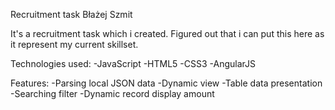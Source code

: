Recruitment task Błażej Szmit

It's a recruitment task which i created. Figured out that i can put this here as it represent my current skillset. 

Technologies used:
-JavaScript 
-HTML5
-CSS3
-AngularJS

Features:
-Parsing local JSON data
-Dynamic view
-Table data presentation
-Searching filter
-Dynamic record display amount

